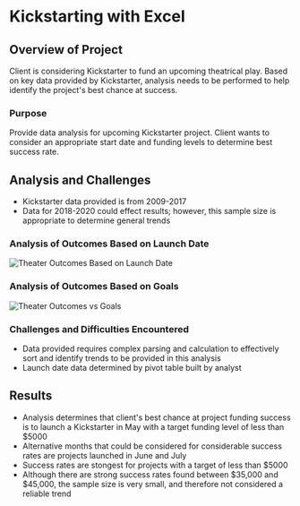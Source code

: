 # Kickstarting with Excel

## Overview of Project
Client is considering Kickstarter to fund an upcoming theatrical play. Based on key data provided by Kickstarter, analysis needs to be performed to help identify the project's best chance at success.

### Purpose
Provide data analysis for upcoming Kickstarter project. Client wants to consider an appropriate start date and funding levels to determine best success rate.

## Analysis and Challenges
- Kickstarter data provided is from 2009-2017
- Data for 2018-2020 could effect results; however, this sample size is appropriate to determine general trends

### Analysis of Outcomes Based on Launch Date
![Theater Outcomes Based on Launch Date](https://github.com/sjmisina/module1/blob/main/Theater_Outcomes_vs_Launch.png)

### Analysis of Outcomes Based on Goals
![Theater Outcomes vs Goals](https://github.com/sjmisina/module1/blob/main/Outcomes_vs_Goals.png)

### Challenges and Difficulties Encountered
- Data provided requires complex parsing and calculation to effectively sort and identify trends to be provided in this analysis
- Launch date data determined by pivot table built by analyst

## Results
- Analysis determines that client's best chance at project funding success is to launch a Kickstarter in May with a target funding level of less than $5000
- Alternative months that could be considered for considerable success rates are projects launched in June and July
- Success rates are stongest for projects with a target of less than $5000
- Although there are strong success rates found between $35,000 and $45,000, the sample size is very small, and therefore not considered a reliable trend
###
